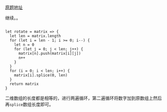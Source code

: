[原题地址](https://leetcode-cn.com/explore/interview/card/top-interview-questions-easy/1/array/31/)

继续。。

```

let rotate = matrix => {
  let len = matrix.length
  for (let i = len - 1; i >= 0; i--) {
    let n = 0
    for (let j = 0; j < len; j++) {
      matrix[n].push(matrix[i][j])
      n++
    }
  }
  for (i = 0; i < len; i++) {
    matrix[i].splice(0, len)
  }
  return matrix
}

```

二维数组的长度都是相等的，进行两遍循环，第二遍循环将数字加到原数组上然后再`splice`数组长度即可。
